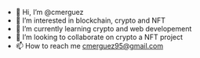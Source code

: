 - 👋 Hi, I’m @cmerguez
- 👀 I’m interested in blockchain, crypto and NFT
- 🌱 I’m currently learning crypto and web developement
- 💞️ I’m looking to collaborate on crypto a NFT project
- 📫 How to reach me cmerguez95@gmail.com

<!---
cmerguez/cmerguez is a ✨ special ✨ repository because its `README.md` (this file) appears on your GitHub profile.
You can click the Preview link to take a look at your changes.
--->
